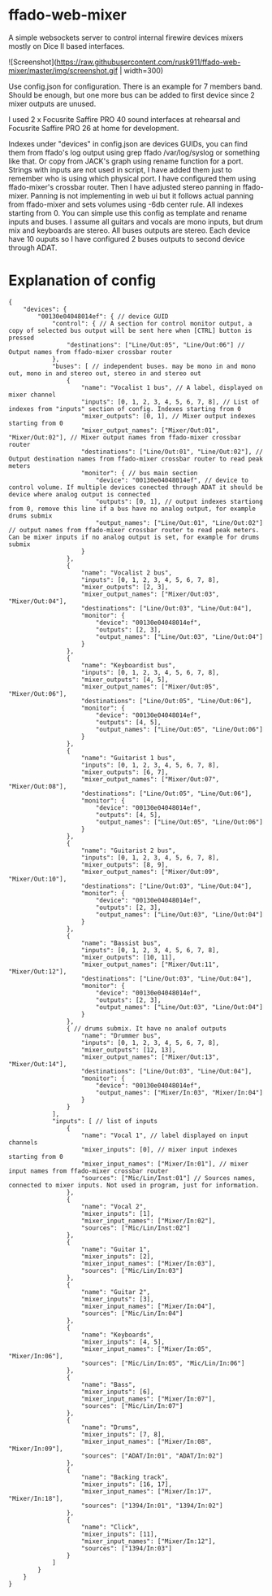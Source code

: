 # ffado-web-mixer
A simple websockets server to control internal firewire devices mixers mostly on Dice II based interfaces.

![Screenshot](https://raw.githubusercontent.com/rusk911/ffado-web-mixer/master/img/screenshot.gif | width=300)

Use config.json for configuration. There is an example for 7 members band. Should be enough, but one more bus can be added to first device since 2 mixer outputs are unused.

I used 2 x Focusrite Saffire PRO 40 sound interfaces at rehearsal and Focusrite Saffire PRO 26 at home for development.

Indexes under "devices" in config.json are devices GUIDs, you can find them from ffado's log output using grep ffado /var/log/syslog or something like that. Or copy from JACK's graph using rename function for a port.
Strings with inputs are not used in script, I have added them just to remember who is using which physical port. I have configured them using ffado-mixer's crossbar router. Then I have adjusted stereo panning in ffado-mixer. Panning is not implementing in web ui but it follows actual panning from ffado-mixer and sets volumes using -6db center rule. All indexes starting from 0. You can simple use this config as template and rename inputs and buses. I assume all guitars and vocals are mono inputs, but drum mix and keyboards are stereo. All buses outputs are stereo. Each device have 10 ouputs so I have configured 2 buses outputs to second device through ADAT.

# Explanation of config

```
{
    "devices": {
        "00130e04048014ef": { // device GUID
            "control": { // A section for control monitor output, a copy of selected bus output will be sent here when [CTRL] button is pressed
                "destinations": ["Line/Out:05", "Line/Out:06"] // Output names from ffado-mixer crossbar router
            },
            "buses": [ // independent buses. may be mono in and mono out, mono in and stereo out, stereo in and stereo out
                {
                    "name": "Vocalist 1 bus", // A label, displayed on mixer channel
                    "inputs": [0, 1, 2, 3, 4, 5, 6, 7, 8], // List of indexes from "inputs" section of config. Indexes starting from 0
                    "mixer_outputs": [0, 1], // Mixer output indexes starting from 0
                    "mixer_output_names": ["Mixer/Out:01", "Mixer/Out:02"], // Mixer output names from ffado-mixer crossbar router
                    "destinations": ["Line/Out:01", "Line/Out:02"], // Output destination names from ffado-mixer crossbar router to read peak meters
                    "monitor": { // bus main section
                        "device": "00130e04048014ef", // device to control volume. If multiple devices conected through ADAT it should be device where analog output is connected
                        "outputs": [0, 1], // output indexes startiong from 0, remove this line if a bus have no analog output, for example drums submix
                        "output_names": ["Line/Out:01", "Line/Out:02"] // output names from ffado-mixer crossbar router to read peak meters. Can be mixer inputs if no analog output is set, for example for drums submix
                    }
                },
                {
                    "name": "Vocalist 2 bus",
                    "inputs": [0, 1, 2, 3, 4, 5, 6, 7, 8],
                    "mixer_outputs": [2, 3],
                    "mixer_output_names": ["Mixer/Out:03", "Mixer/Out:04"],
                    "destinations": ["Line/Out:03", "Line/Out:04"],
                    "monitor": {
                        "device": "00130e04048014ef",
                        "outputs": [2, 3],
                        "output_names": ["Line/Out:03", "Line/Out:04"]
                    }
                },
                {
                    "name": "Keyboardist bus",
                    "inputs": [0, 1, 2, 3, 4, 5, 6, 7, 8],
                    "mixer_outputs": [4, 5],
                    "mixer_output_names": ["Mixer/Out:05", "Mixer/Out:06"],
                    "destinations": ["Line/Out:05", "Line/Out:06"],
                    "monitor": {
                        "device": "00130e04048014ef",
                        "outputs": [4, 5],
                        "output_names": ["Line/Out:05", "Line/Out:06"]
                    }
                },
                {
                    "name": "Guitarist 1 bus",
                    "inputs": [0, 1, 2, 3, 4, 5, 6, 7, 8],
                    "mixer_outputs": [6, 7],
                    "mixer_output_names": ["Mixer/Out:07", "Mixer/Out:08"],
                    "destinations": ["Line/Out:05", "Line/Out:06"],
                    "monitor": {
                        "device": "00130e04048014ef",
                        "outputs": [4, 5],
                        "output_names": ["Line/Out:05", "Line/Out:06"]
                    }
                },
                {
                    "name": "Guitarist 2 bus",
                    "inputs": [0, 1, 2, 3, 4, 5, 6, 7, 8],
                    "mixer_outputs": [8, 9],
                    "mixer_output_names": ["Mixer/Out:09", "Mixer/Out:10"],
                    "destinations": ["Line/Out:03", "Line/Out:04"],
                    "monitor": {
                        "device": "00130e04048014ef",
                        "outputs": [2, 3],
                        "output_names": ["Line/Out:03", "Line/Out:04"]
                    }
                },
                {
                    "name": "Bassist bus",
                    "inputs": [0, 1, 2, 3, 4, 5, 6, 7, 8],
                    "mixer_outputs": [10, 11],
                    "mixer_output_names": ["Mixer/Out:11", "Mixer/Out:12"],
                    "destinations": ["Line/Out:03", "Line/Out:04"],
                    "monitor": {
                        "device": "00130e04048014ef",
                        "outputs": [2, 3],
                        "output_names": ["Line/Out:03", "Line/Out:04"]
                    }
                },
                { // drums submix. It have no analof outputs
                    "name": "Drummer bus",
                    "inputs": [0, 1, 2, 3, 4, 5, 6, 7, 8],
                    "mixer_outputs": [12, 13],
                    "mixer_output_names": ["Mixer/Out:13", "Mixer/Out:14"],
                    "destinations": ["Line/Out:03", "Line/Out:04"],
                    "monitor": {
                        "device": "00130e04048014ef",
                        "output_names": ["Mixer/In:03", "Mixer/In:04"]
                    }
                }
            ],
            "inputs": [ // list of inputs
                {
                    "name": "Vocal 1", // label displayed on input channels
                    "mixer_inputs": [0], // mixer input indexes starting from 0
                    "mixer_input_names": ["Mixer/In:01"], // mixer input names from ffado-mixer crossbar router
                    "sources": ["Mic/Lin/Inst:01"] // Sources names, connected to mixer inputs. Not used in program, just for information.
                },
                {
                    "name": "Vocal 2",
                    "mixer_inputs": [1],
                    "mixer_input_names": ["Mixer/In:02"],
                    "sources": ["Mic/Lin/Inst:02"]
                },
                {
                    "name": "Guitar 1",
                    "mixer_inputs": [2],
                    "mixer_input_names": ["Mixer/In:03"],
                    "sources": ["Mic/Lin/In:03"]
                },
                {
                    "name": "Guitar 2",
                    "mixer_inputs": [3],
                    "mixer_input_names": ["Mixer/In:04"],
                    "sources": ["Mic/Lin/In:04"]
                },
                {
                    "name": "Keyboards",
                    "mixer_inputs": [4, 5],
                    "mixer_input_names": ["Mixer/In:05", "Mixer/In:06"],
                    "sources": ["Mic/Lin/In:05", "Mic/Lin/In:06"]
                },
                {
                    "name": "Bass",
                    "mixer_inputs": [6],
                    "mixer_input_names": ["Mixer/In:07"],
                    "sources": ["Mic/Lin/In:07"]
                },
                {
                    "name": "Drums",
                    "mixer_inputs": [7, 8],
                    "mixer_input_names": ["Mixer/In:08", "Mixer/In:09"],
                    "sources": ["ADAT/In:01", "ADAT/In:02"]
                },
                {
                    "name": "Backing track",
                    "mixer_inputs": [16, 17],
                    "mixer_input_names": ["Mixer/In:17", "Mixer/In:18"],
                    "sources": ["1394/In:01", "1394/In:02"]
                },
                {
                    "name": "Click",
                    "mixer_inputs": [11],
                    "mixer_input_names": ["Mixer/In:12"],
                    "sources": ["1394/In:03"]
                }
            ]
        }
    }
}
```